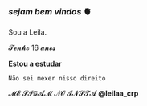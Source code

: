 ### _sejam bem vindos_ 🫀



Sou a Leila.


𝓣𝓮𝓷𝓱𝓸 16 𝓪𝓷𝓸𝓼


**Estou a estudar**


`Não sei mexer nisso direito`


𝓜𝓔 𝓢𝓘𝓖𝓐𝓜 𝓝𝓞 𝓘𝓝𝓢𝓣𝓐 **@leilaa_crp**

 

